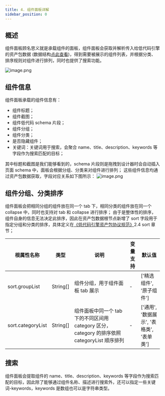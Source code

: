```yaml
---
title: 4. 组件面板详解
sidebar_position: 0
---
```

## 概述
组件面板顾名思义就是承载组件的面板，组件面板会获取并解析传入给低代码引擎的资产包数据 (数据结构[点此查看](https://lowcode-engine.cn/assets))，得到需要被展示的组件列表，并根据分类、排序规则对组件进行排列，同时也提供了搜索功能。

![image.png](https://cdn.nlark.com/yuque/0/2022/png/231502/1647964501932-33676243-c42b-4e7c-8663-77c5898d3343.png#clientId=uf38e3cbf-9388-4&crop=0&crop=0&crop=1&crop=1&from=paste&height=438&id=ubb9e4616&margin=%5Bobject%20Object%5D&name=image.png&originHeight=1672&originWidth=3056&originalType=binary&ratio=1&rotation=0&showTitle=true&size=451947&status=done&style=stroke&taskId=u0fc240e1-a792-4bd1-b84d-5bbc8e8fc8b&title=%E7%BB%84%E4%BB%B6%E9%9D%A2%E6%9D%BF&width=800 "组件面板")
## 组件信息
组件面板承载的组件信息有：

- 组件标题；
- 组件截图；
- 组件低代码 schema 片段；
- 组件分组；
- 组件分类；
- 是否隐藏组件；
- 关键词：关键词用于搜索，会聚合 name、title、description、keywords 等字段作为搜索匹配的目标；

其中标题和截图是我们能够看到的，schema 片段则是拖拽到设计器时会自动插入页面 schema 中，面板会根据分组、分类来对组件进行排列；
这些组件信息均通过资产包数据获取，字段对应关系如下图所示：
![image.png](https://cdn.nlark.com/yuque/0/2022/png/231502/1647965256061-d15ad119-471f-43c7-8856-2c91bb3670ad.png#clientId=uf38e3cbf-9388-4&crop=0&crop=0&crop=1&crop=1&from=paste&height=1012&id=u1b3132db&margin=%5Bobject%20Object%5D&name=image.png&originHeight=1678&originWidth=1326&originalType=binary&ratio=1&rotation=0&showTitle=false&size=996705&status=done&style=stroke&taskId=u6730f591-c7e1-42ba-8cb7-fcc95e76e8c&title=&width=800)
## 组件分组、分类排序
组件面板会把相同分组的组件放在同一个 tab 下，相同分类的组件放在同一个 collapse 中，同时也支持对 tab 和 collapse 进行排序；
由于是整体性的排序，组件自身的信息无法决定此排序，因此在资产包数据根节点新增了 sort 字段用于指定分组和分类的排序，具体定义在[《低代码引擎资产包协议规范》](https://lowcode-engine.cn/assets)2.4 sort 章节；

| **根属性名称** | **类型** | **说明** | **变量支持** | **默认值** |
| --- | --- | --- | --- | --- |
| sort.groupList | String[] | 组件分组，用于组件面板 tab 展示 | - | ['精选组件', '原子组件'] |
| sort.categoryList | String[] | 组件面板中同一个 tab 下的不同区间用 category 区分，category 的排序依照 categoryList 顺序排列 | - | ['通用', '数据展示', '表格类', '表单类'] |

## 搜索
组件面板会提取组件的 name、title、description、keywords 等字段作为搜索匹配的目标，因此除了能够通过组件名称、描述进行搜索外，还可以指定一些关键词-keywords，keywords 是数组也可以是字符串类型。
